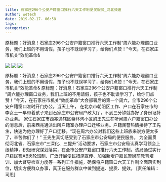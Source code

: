 ```yaml
---
title: 石家庄296个公安户籍窗口推行六天工作制便民服务_河北频道
author: wetech
date: 2019-02-17- 06:58
tags: 
categories: 
---
```

原标题：好消息！石家庄296个公安户籍窗口推行六天工作制“周六能办理窗口业务，我们上班的不用请假，孩子也不耽误学习了，给你们点赞！”今天，在石家庄市机关“效能革命&
<!-- more -->
                
<img align="center" border="0" src="http://p0.ifengimg.com/fck/2019_08/8c5d4fbb6c514e2_w800_h600.jpg" />
                
<img align="center" border="0" src="http://p0.ifengimg.com/fck/2019_08/7220e750a4fb7e2_w800_h490.jpg" />
                
<img align="center" border="0" src="http://p2.ifengimg.com/a/2016/0810/204c433878d5cf9size1_w16_h16.png" />
            
原标题：好消息！石家庄296个公安户籍窗口推行六天工作制“周六能办理窗口业务，我们上班的不用请假，孩子也不耽误学习了，给你们点赞！”今天，在石家庄市机关“效能革命&
原标题：好消息！石家庄296个公安户籍窗口推行六天工作制
“周六能办理窗口业务，我们上班的不用请假，孩子也不耽误学习了，给你们点赞！”今天，在石家庄市机关“效能革命”大会部署后的第一个周六，全市296个公安户籍窗口准时开门办公，当天上午， 在北京市朝阳区工作、户口在石家庄市的李女士一早带着孩子来到石家庄市公安局户政大厅，不到三分钟就办好了身份证补办业务。
家住石家庄市西兆通辖区紫林湾小区的王先生在听闻周六户籍窗口办公的消息后，前来西兆通派出所户籍室办理户口迁移业务。户籍民警热情接待了王先生，快速为他办理好了户口迁移。“现在周六办公对我们这些上班族来说方便太多了，辛苦你们了！” 王先生真切感受到了石家庄市公安局的便民服务。
为全面贯彻河北省、石家庄市“三深化、三提升”活动要求，石家庄市公安局认真学习领会上级精神，积极研究谋划落实，在全市公安户籍窗口推行六天工作制。该局通过实行户籍民警AB岗轮班制、广泛开展便民措施宣传、加强新增户籍民警岗前教育培训、加大督导检查力度等一系列工作措施，确保将户籍窗口六天工作制全面落实到位，切实方便群众办事，真正在服务群众中做到提速、提质、提效。
[责任编辑：司思]
            

